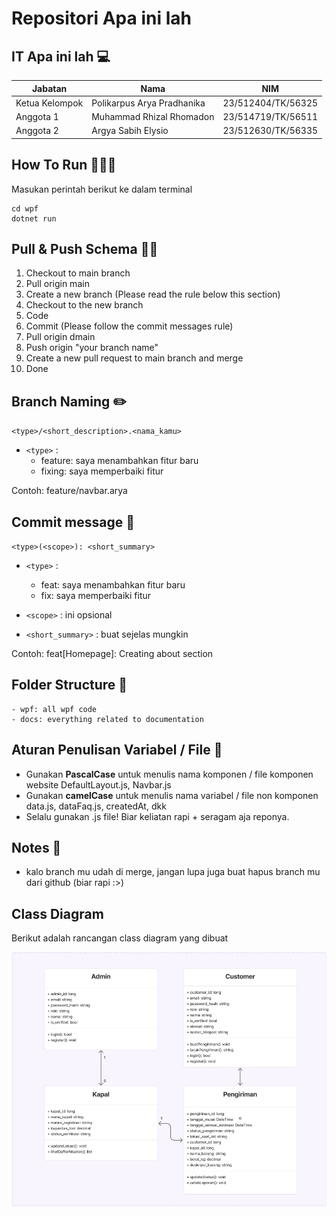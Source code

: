 # Repositori Apa ini lah

## IT Apa ini lah 💻

| Jabatan           | Nama                                   | NIM                |
|-------------------|----------------------------------------|--------------------|
| Ketua Kelompok    | Polikarpus Arya Pradhanika             | 23/512404/TK/56325 |
| Anggota 1         | Muhammad Rhizal Rhomadon               | 23/514719/TK/56511 |
| Anggota 2         | Argya Sabih Elysio                     | 23/512630/TK/56335 |

<!-- ## Design 🎨

[Figma Link](https://www.figma.com/files/team/1230877834990330643/project/355707487/PIONIR-Gadjah-Mada-2025?fuid=1360546456182338347) -->

## How To Run 🏃🏻‍♂️

Masukan perintah berikut ke dalam terminal

```
cd wpf
dotnet run
```

## Pull & Push Schema 💪🏻

1. Checkout to main branch
2. Pull origin main
3. Create a new branch (Please read the rule below this section)
4. Checkout to the new branch
5. Code
6. Commit (Please follow the commit messages rule)
7. Pull origin dmain
8. Push origin "your branch name"
9. Create a new pull request to main branch and merge
10. Done

## Branch Naming ✏️

`<type>/<short_description>.<nama_kamu>`

- `<type>` :
  - feature: saya menambahkan fitur baru
  - fixing: saya memperbaiki fitur

Contoh: feature/navbar.arya

## Commit message 📝

`<type>(<scope>): <short_summary>`

- `<type>` :
  - feat: saya menambahkan fitur baru
  - fix: saya memperbaiki fitur

- `<scope>` : ini opsional
- `<short_summary>` : buat sejelas mungkin

Contoh: feat[Homepage]: Creating about section

## Folder Structure 📁

```
- wpf: all wpf code
- docs: everything related to documentation
```

## Aturan Penulisan Variabel / File 📃

- Gunakan **PascalCase** untuk menulis nama komponen / file komponen website
  DefaultLayout.js, Navbar.js
- Gunakan **camelCase** untuk menulis nama variabel / file non komponen
  data.js, dataFaq.js, createdAt, dkk
- Selalu gunakan .js file! Biar keliatan rapi + seragam aja reponya.

## Notes 📰

- kalo branch mu udah di merge, jangan lupa juga buat hapus branch mu dari github (biar rapi :>)

## Class Diagram

Berikut adalah rancangan class diagram yang dibuat

<div style="text-align: center;">
  <img alt="Class Diagram" src="./docs/class-diagram.png" width="550px" style="display: block; margin: auto;"/>
</div>